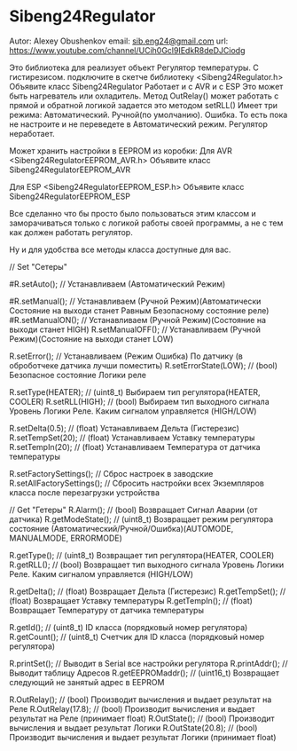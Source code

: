 # Sibeng24Regulator

Autor: Alexey Obushenkov
email: sib.eng24@gmail.com
url: https://www.youtube.com/channel/UCih0Gcl9IEdkR8deDJCiodg

Это библиотека для реализует объект Регулятор температуры. С гистирезисом.
подключите в скетче библиотеку <Sibeng24Regulator.h>
Объявите класс Sibeng24Regulator
Работает и с AVR и с ESP
Это может быть нагреватель или охладитель.
Метод OutRelay() может работать с прямой и обратной логикой
задается это методом setRLL()
Имеет три режима: Автоматический. Ручной(по умолчанию). Ошибка.
То есть пока не настроите и не переведете в Автоматический режим. Регулятор неработает.

Может хранить настройки в EEPROM из коробки:
Для AVR <Sibeng24RegulatorEEPROM_AVR.h>
Объявите класс Sibeng24RegulatorEEPROM_AVR

Для ESP <Sibeng24RegulatorEEPROM_ESP.h>
Объявите класс Sibeng24RegulatorEEPROM_ESP

Все сделанно что бы просто было пользоваться этим классом и заморачиваться только с логикой работы своей программы,
а не с тем как должен работать регулятор.

Ну и для удобства все методы класса доступные для вас.


// Set "Сетеры"

#R.setAuto();      // Устанавливаем (Автоматический Режим)

#R.setManual();    // Устанавливаем (Ручной Режим)(Автоматически Состояние на выходи станет Равным Безопасному состояние реле)
#R.setManualON();  // Устанавливаем (Ручной Режим)(Состояние на выходи станет HIGH)
R.setManualOFF(); // Устанавливаем (Ручной Режим)(Cостояние на выходи станет LOW)

R.setError();         // Устанавливаем (Режим Ошибка) По датчику (в оброботчеке датчика лучши поместить)
R.setErrorState(LOW); // (bool) Безопасное состояние Логики реле

R.setType(HEATER);    // (uint8_t) Выбираем тип регулятора(HEATER, COOLER)
R.setRLL(HIGH);       // (bool) Выбираем тип выходного сигнала Уровень Логики Реле. Каким сигналом управляется (HIGH/LOW)

R.setDelta(0.5);      // (float) Устанавливаем Дельта (Гистерезис)
R.setTempSet(20);     // (float) Устанавливаем Уставку температуры
R.setTempIn(20);      // (float) Устанавливаем Температура от датчика температуры

R.setFactorySettings();    // Сброс настроек в заводские
R.setAllFactorySettings(); // Сбросить настройки всех Экземпляров класса после перезагрузки устройства

// Get "Гетеры"
R.Alarm();         // (bool) Возвращает Сигнал Аварии (от датчика)
R.getModeState();  // (uint8_t) Возвращает режим регулятора состояние (Автоматический/Ручной/Ошибка)(AUTOMODE, MANUALMODE, ERRORMODE)

R.getType();  // (uint8_t) Возвращает тип регулятора(HEATER, COOLER)
R.getRLL();   // (bool) Возвращает тип выходного сигнала Уровень Логики Реле. Каким сигналом управляется (HIGH/LOW)

R.getDelta();    // (float) Возвращает Дельта (Гистерезис)
R.getTempSet();  // (float) Возвращает Уставку температуры
R.getTempIn();   // (float) Возвращает Температуру от датчика температуры

R.getId();     // (uint8_t) ID класса (порядковый номер регулятора)
R.getCount();  // (uint8_t) Счетчик для ID класса (порядковый номер регулятора)

R.printSet();       // Выводит в Serial все настройки регулятора
R.printAddr();      // Выводит таблицу Адресов
R.getEEPROMaddr();  // (uint16_t) Возвращает следующий не занятый адрес в EEPROM

R.OutRelay();       // (bool) Производит вычисления и выдает результат на Реле
R.OutRelay(17.8);   // (bool) Производит вычисления и выдает результат на Реле (принимает float)
R.OutState();       // (bool) Производит вычисления и выдает результат Логики
R.OutState(20.8);   // (bool) Производит вычисления и выдает результат Логики  (принимает float)

